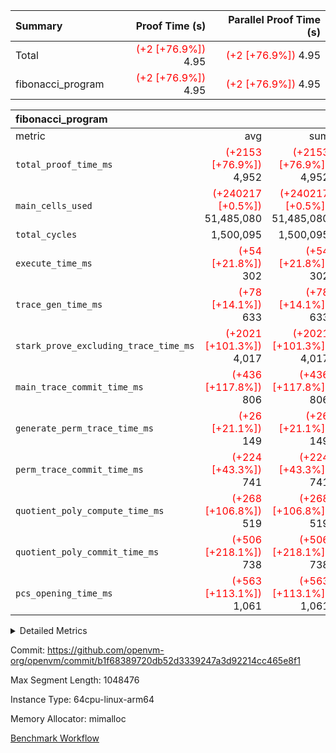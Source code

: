 | Summary | Proof Time (s) | Parallel Proof Time (s) |
|:---|---:|---:|
| Total | <span style='color: red'>(+2 [+76.9%])</span> 4.95 | <span style='color: red'>(+2 [+76.9%])</span> 4.95 |
| fibonacci_program | <span style='color: red'>(+2 [+76.9%])</span> 4.95 | <span style='color: red'>(+2 [+76.9%])</span> 4.95 |


| fibonacci_program |||||
|:---|---:|---:|---:|---:|
|metric|avg|sum|max|min|
| `total_proof_time_ms ` | <span style='color: red'>(+2153 [+76.9%])</span> 4,952 | <span style='color: red'>(+2153 [+76.9%])</span> 4,952 | <span style='color: red'>(+2153 [+76.9%])</span> 4,952 | <span style='color: red'>(+2153 [+76.9%])</span> 4,952 |
| `main_cells_used     ` | <span style='color: red'>(+240217 [+0.5%])</span> 51,485,080 | <span style='color: red'>(+240217 [+0.5%])</span> 51,485,080 | <span style='color: red'>(+240217 [+0.5%])</span> 51,485,080 | <span style='color: red'>(+240217 [+0.5%])</span> 51,485,080 |
| `total_cycles        ` |  1,500,095 |  1,500,095 |  1,500,095 |  1,500,095 |
| `execute_time_ms     ` | <span style='color: red'>(+54 [+21.8%])</span> 302 | <span style='color: red'>(+54 [+21.8%])</span> 302 | <span style='color: red'>(+54 [+21.8%])</span> 302 | <span style='color: red'>(+54 [+21.8%])</span> 302 |
| `trace_gen_time_ms   ` | <span style='color: red'>(+78 [+14.1%])</span> 633 | <span style='color: red'>(+78 [+14.1%])</span> 633 | <span style='color: red'>(+78 [+14.1%])</span> 633 | <span style='color: red'>(+78 [+14.1%])</span> 633 |
| `stark_prove_excluding_trace_time_ms` | <span style='color: red'>(+2021 [+101.3%])</span> 4,017 | <span style='color: red'>(+2021 [+101.3%])</span> 4,017 | <span style='color: red'>(+2021 [+101.3%])</span> 4,017 | <span style='color: red'>(+2021 [+101.3%])</span> 4,017 |
| `main_trace_commit_time_ms` | <span style='color: red'>(+436 [+117.8%])</span> 806 | <span style='color: red'>(+436 [+117.8%])</span> 806 | <span style='color: red'>(+436 [+117.8%])</span> 806 | <span style='color: red'>(+436 [+117.8%])</span> 806 |
| `generate_perm_trace_time_ms` | <span style='color: red'>(+26 [+21.1%])</span> 149 | <span style='color: red'>(+26 [+21.1%])</span> 149 | <span style='color: red'>(+26 [+21.1%])</span> 149 | <span style='color: red'>(+26 [+21.1%])</span> 149 |
| `perm_trace_commit_time_ms` | <span style='color: red'>(+224 [+43.3%])</span> 741 | <span style='color: red'>(+224 [+43.3%])</span> 741 | <span style='color: red'>(+224 [+43.3%])</span> 741 | <span style='color: red'>(+224 [+43.3%])</span> 741 |
| `quotient_poly_compute_time_ms` | <span style='color: red'>(+268 [+106.8%])</span> 519 | <span style='color: red'>(+268 [+106.8%])</span> 519 | <span style='color: red'>(+268 [+106.8%])</span> 519 | <span style='color: red'>(+268 [+106.8%])</span> 519 |
| `quotient_poly_commit_time_ms` | <span style='color: red'>(+506 [+218.1%])</span> 738 | <span style='color: red'>(+506 [+218.1%])</span> 738 | <span style='color: red'>(+506 [+218.1%])</span> 738 | <span style='color: red'>(+506 [+218.1%])</span> 738 |
| `pcs_opening_time_ms ` | <span style='color: red'>(+563 [+113.1%])</span> 1,061 | <span style='color: red'>(+563 [+113.1%])</span> 1,061 | <span style='color: red'>(+563 [+113.1%])</span> 1,061 | <span style='color: red'>(+563 [+113.1%])</span> 1,061 |



<details>
<summary>Detailed Metrics</summary>

| group | num_segments | keygen_time_ms | commit_exe_time_ms |
| --- | --- | --- | --- |
| fibonacci_program | 1 | 402 | 6 | 

| group | air_name | quotient_deg | interactions | constraints |
| --- | --- | --- | --- | --- |
| fibonacci_program | AccessAdapterAir<16> | 4 | 5 | 11 | 
| fibonacci_program | AccessAdapterAir<2> | 4 | 5 | 11 | 
| fibonacci_program | AccessAdapterAir<32> | 4 | 5 | 11 | 
| fibonacci_program | AccessAdapterAir<4> | 4 | 5 | 11 | 
| fibonacci_program | AccessAdapterAir<64> | 4 | 5 | 11 | 
| fibonacci_program | AccessAdapterAir<8> | 4 | 5 | 11 | 
| fibonacci_program | BitwiseOperationLookupAir<8> | 2 | 2 | 4 | 
| fibonacci_program | MemoryMerkleAir<8> | 4 | 4 | 38 | 
| fibonacci_program | PersistentBoundaryAir<8> | 4 | 3 | 5 | 
| fibonacci_program | PhantomAir | 4 | 3 | 4 | 
| fibonacci_program | Poseidon2PeripheryAir<BabyBearParameters>, 1> | 2 | 1 | 286 | 
| fibonacci_program | ProgramAir | 1 | 1 | 4 | 
| fibonacci_program | RangeTupleCheckerAir<2> | 1 | 1 | 4 | 
| fibonacci_program | Rv32HintStoreAir | 4 | 19 | 21 | 
| fibonacci_program | VariableRangeCheckerAir | 1 | 1 | 4 | 
| fibonacci_program | VmAirWrapper<Rv32BaseAluAdapterAir, BaseAluCoreAir<4, 8> | 4 | 19 | 30 | 
| fibonacci_program | VmAirWrapper<Rv32BaseAluAdapterAir, LessThanCoreAir<4, 8> | 4 | 17 | 35 | 
| fibonacci_program | VmAirWrapper<Rv32BaseAluAdapterAir, ShiftCoreAir<4, 8> | 4 | 23 | 84 | 
| fibonacci_program | VmAirWrapper<Rv32BranchAdapterAir, BranchEqualCoreAir<4> | 4 | 11 | 17 | 
| fibonacci_program | VmAirWrapper<Rv32BranchAdapterAir, BranchLessThanCoreAir<4, 8> | 4 | 13 | 32 | 
| fibonacci_program | VmAirWrapper<Rv32CondRdWriteAdapterAir, Rv32JalLuiCoreAir> | 4 | 10 | 15 | 
| fibonacci_program | VmAirWrapper<Rv32JalrAdapterAir, Rv32JalrCoreAir> | 4 | 16 | 16 | 
| fibonacci_program | VmAirWrapper<Rv32LoadStoreAdapterAir, LoadSignExtendCoreAir<4, 8> | 4 | 18 | 21 | 
| fibonacci_program | VmAirWrapper<Rv32LoadStoreAdapterAir, LoadStoreCoreAir<4> | 4 | 17 | 27 | 
| fibonacci_program | VmAirWrapper<Rv32MultAdapterAir, DivRemCoreAir<4, 8> | 4 | 25 | 72 | 
| fibonacci_program | VmAirWrapper<Rv32MultAdapterAir, MulHCoreAir<4, 8> | 4 | 24 | 23 | 
| fibonacci_program | VmAirWrapper<Rv32MultAdapterAir, MultiplicationCoreAir<4, 8> | 4 | 19 | 13 | 
| fibonacci_program | VmAirWrapper<Rv32RdWriteAdapterAir, Rv32AuipcCoreAir> | 4 | 11 | 12 | 
| fibonacci_program | VmConnectorAir | 4 | 3 | 8 | 

| group | air_name | segment | rows | prep_cols | perm_cols | main_cols | cells |
| --- | --- | --- | --- | --- | --- | --- | --- |
| fibonacci_program | AccessAdapterAir<8> | 0 | 32 |  | 12 | 17 | 928 | 
| fibonacci_program | BitwiseOperationLookupAir<8> | 0 | 65,536 | 3 | 8 | 2 | 655,360 | 
| fibonacci_program | MemoryMerkleAir<8> | 0 | 256 |  | 12 | 32 | 11,264 | 
| fibonacci_program | PersistentBoundaryAir<8> | 0 | 32 |  | 8 | 20 | 896 | 
| fibonacci_program | PhantomAir | 0 | 2 |  | 8 | 6 | 28 | 
| fibonacci_program | Poseidon2PeripheryAir<BabyBearParameters>, 1> | 0 | 256 |  | 8 | 300 | 78,848 | 
| fibonacci_program | ProgramAir | 0 | 4,096 |  | 8 | 10 | 73,728 | 
| fibonacci_program | RangeTupleCheckerAir<2> | 0 | 524,288 | 2 | 8 | 1 | 4,718,592 | 
| fibonacci_program | Rv32HintStoreAir | 0 | 4 |  | 24 | 32 | 224 | 
| fibonacci_program | VariableRangeCheckerAir | 0 | 262,144 | 2 | 8 | 1 | 2,359,296 | 
| fibonacci_program | VmAirWrapper<Rv32BaseAluAdapterAir, BaseAluCoreAir<4, 8> | 0 | 1,048,576 |  | 28 | 36 | 67,108,864 | 
| fibonacci_program | VmAirWrapper<Rv32BaseAluAdapterAir, LessThanCoreAir<4, 8> | 0 | 524,288 |  | 24 | 37 | 31,981,568 | 
| fibonacci_program | VmAirWrapper<Rv32BranchAdapterAir, BranchEqualCoreAir<4> | 0 | 262,144 |  | 16 | 26 | 11,010,048 | 
| fibonacci_program | VmAirWrapper<Rv32BranchAdapterAir, BranchLessThanCoreAir<4, 8> | 0 | 4 |  | 20 | 32 | 208 | 
| fibonacci_program | VmAirWrapper<Rv32CondRdWriteAdapterAir, Rv32JalLuiCoreAir> | 0 | 131,072 |  | 16 | 18 | 4,456,448 | 
| fibonacci_program | VmAirWrapper<Rv32JalrAdapterAir, Rv32JalrCoreAir> | 0 | 16 |  | 20 | 28 | 768 | 
| fibonacci_program | VmAirWrapper<Rv32LoadStoreAdapterAir, LoadStoreCoreAir<4> | 0 | 16 |  | 28 | 40 | 1,088 | 
| fibonacci_program | VmAirWrapper<Rv32RdWriteAdapterAir, Rv32AuipcCoreAir> | 0 | 8 |  | 16 | 21 | 296 | 
| fibonacci_program | VmConnectorAir | 0 | 2 | 1 | 8 | 4 | 24 | 

| group | segment | trace_gen_time_ms | total_proof_time_ms | total_cycles | total_cells | stark_prove_excluding_trace_time_ms | quotient_poly_compute_time_ms | quotient_poly_commit_time_ms | perm_trace_commit_time_ms | pcs_opening_time_ms | main_trace_commit_time_ms | main_cells_used | generate_perm_trace_time_ms | execute_time_ms |
| --- | --- | --- | --- | --- | --- | --- | --- | --- | --- | --- | --- | --- | --- | --- |
| fibonacci_program | 0 | 633 | 4,952 | 1,500,095 | 122,458,476 | 4,017 | 519 | 738 | 741 | 1,061 | 806 | 51,485,080 | 149 | 302 | 

</details>


Commit: https://github.com/openvm-org/openvm/commit/b1f68389720db52d3339247a3d92214cc465e8f1

Max Segment Length: 1048476

Instance Type: 64cpu-linux-arm64

Memory Allocator: mimalloc

[Benchmark Workflow](https://github.com/openvm-org/openvm/actions/runs/14133198015)
